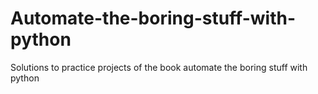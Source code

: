 # Automate-the-boring-stuff-with-python
Solutions to practice projects of the book automate the boring stuff with python

